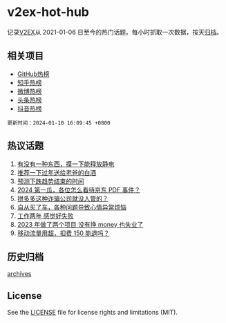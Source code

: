 # v2ex-hot-hub

 记录[V2EX](https://www.v2ex.com/)从 2021-01-06 日至今的热门话题。每小时抓取一次数据，按天[归档](archives)。
 
 ## 相关项目

- [GitHub热榜](https://github.com/lonnyzhang423/github-hot-hub)
- [知乎热榜](https://github.com/lonnyzhang423/zhihu-hot-hub)
- [微博热榜](https://github.com/lonnyzhang423/weibo-hot-hub)
- [头条热榜](https://github.com/lonnyzhang423/toutiao-hot-hub)
- [抖音热榜](https://github.com/lonnyzhang423/douyin-hot-hub)


 `更新时间：2024-01-10 16:09:45 +0800`

## 热议话题

1. [有没有一种东西，摸一下能释放静电](https://www.v2ex.com/t/1007238)
1. [推荐一下过年送给老爸的白酒](https://www.v2ex.com/t/1007379)
1. [预测下跌趋势结束的时间](https://www.v2ex.com/t/1007350)
1. [2024 第一瓜，各位怎么看待京东 PDF 事件？](https://www.v2ex.com/t/1007303)
1. [拼多多这种诈骗公司就没人管的？](https://www.v2ex.com/t/1007395)
1. [自从买了车，各种问题导致心情异常烦恼](https://www.v2ex.com/t/1007429)
1. [工作两年 感觉好失败](https://www.v2ex.com/t/1007335)
1. [2023 年做了两个项目 没有挣 money 也失业了](https://www.v2ex.com/t/1007354)
1. [移动流量用超，扣费 150 能退吗？](https://www.v2ex.com/t/1007372)

## 历史归档

[archives](archives)

## License

See the [LICENSE](LICENSE) file for license rights and limitations (MIT).
